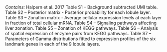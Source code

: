 *Contains:*
Halpern et al. 2017
Table S1 – Background subtracted UMI table.
Table S2 – Posterior matrix - Posterior probability for each lobule layer.
Table S3 – Zonation matrix - Average cellular expression levels at each layer in fraction of total cellular mRNA.
Table S4 – Signaling pathways affecting liver zonation.
Table S5 – Zonation of KEGG pathways.
Table S6 – Analysis of spatial expression of enzyme pairs from KEGG pathways. 
Table S7 – Parameters of Gamma distributions fitted to expression profiles of the six landmark genes in each of the 9 lobule layers.


